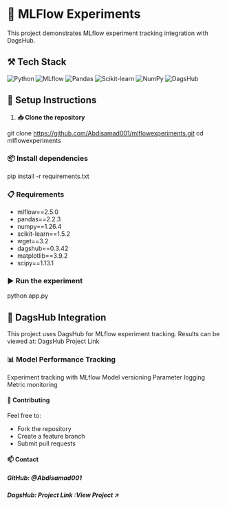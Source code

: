 # 🔬 MLFlow Experiments

This project demonstrates MLflow experiment tracking integration with DagsHub.

## ⚒️ Tech Stack
![Python](https://img.shields.io/badge/python-3.9.0-blue)
![MLflow](https://img.shields.io/badge/mlflow-2.5.0-blue)
![Pandas](https://img.shields.io/badge/pandas-2.2.3-blue)
![Scikit-learn](https://img.shields.io/badge/scikit--learn-1.5.2-blue)
![NumPy](https://img.shields.io/badge/numpy-1.26.4-blue)
![DagsHub](https://img.shields.io/badge/dagshub-0.3.42-blue)

## 🚀 Setup Instructions

1. **📥 Clone the repository**

git clone https://github.com/Abdisamad001/mlflowexperiments.git
cd mlflowexperiments

### 📦 Install dependencies
pip install -r requirements.txt

### 📋 Requirements
- mlflow==2.5.0
- pandas==2.2.3
- numpy==1.26.4
- scikit-learn==1.5.2
- wget==3.2
- dagshub==0.3.42
- matplotlib==3.9.2
- scipy==1.13.1

### ▶️ Run the experiment
python app.py

## 🔗 DagsHub Integration
This project uses DagsHub for MLflow experiment tracking. Results can be viewed at: DagsHub Project Link

### 📊 Model Performance Tracking
Experiment tracking with MLflow
Model versioning
Parameter logging
Metric monitoring

#### 🤝 Contributing
Feel free to:
- Fork the repository
- Create a feature branch
- Submit pull requests


#### 📫 Contact
##### GitHub: @Abdisamad001
##### DagsHub: Project Link :View Project ↗️
